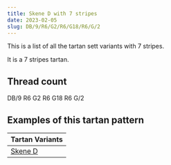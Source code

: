 ```yaml
---
title: Skene D with 7 stripes
date: 2023-02-05
slug: DB/9/R6/G2/R6/G18/R6/G/2
---
```

This is a list of all the tartan sett variants with 7 stripes.

It is a 7 stripes tartan.


## Thread count
DB/9 R6 G2 R6 G18 R6 G/2

## Examples of this tartan pattern

| Tartan Variants |
|---------------|
| [Skene D](/variants/db/9/r6/g2/r6/g18/r6/g/2-db00004c-g004c00-rc80000)||

